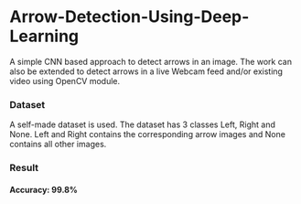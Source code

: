# Arrow-Detection-Using-Deep-Learning

A simple CNN based approach to detect arrows in an image. The work can also be extended to detect arrows in a live Webcam feed and/or existing video using OpenCV module.

### Dataset
A self-made dataset is used. The dataset has 3 classes Left, Right and None. Left and Right contains the corresponding arrow images and None contains all other images.

### Result
#### Accuracy: 99.8%


